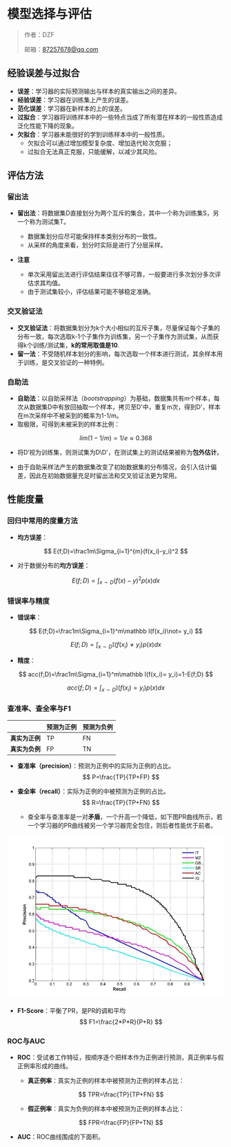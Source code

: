 # 模型选择与评估

> 作者：DZF  
>
> 邮箱：87257678@qq.com

  

## 经验误差与过拟合

* **误差**：学习器的实际预测输出与样本的真实输出之间的差异。
* **经验误差**：学习器在训练集上产生的误差。
* **范化误差**：学习器在新样本的上的误差。
* **过拟合**：学习器将训练样本中的一些特点当成了所有潜在样本的一般性质造成泛化性能下降的现象。
* **欠拟合**：学习器未能很好的学到训练样本中的一般性质。
  * 欠拟合可以通过增加模型复杂度、增加迭代轮次克服；
  * 过拟合无法真正克服，只能缓解，以减少其风险。

## 评估方法

### 留出法

* **留出法**：将数据集D直接划分为两个互斥的集合，其中一个称为训练集S，另一个称为测试集T。
  * 数据集划分应尽可能保持样本类别分布的一致性。
  * 从采样的角度来看，划分时实际是进行了分层采样。

* **注意**
  * 单次采用留出法进行评估结果往往不够可靠，一般要进行多次划分多次评估求其均值。
  * 由于测试集较小，评估结果可能不够稳定准确。

### 交叉验证法

* **交叉验证法**：将数据集划分为k个大小相似的互斥子集，尽量保证每个子集的分布一致，每次选取k-1个子集作为训练集，另一个子集作为测试集，从而获得k个训练/测试集，**k的常用取值是10**.
* **留一法**：不受随机样本划分的影响，每次选取一个样本进行测试，其余样本用于训练，是交叉验证的一种特例。

### 自助法

* **自助法**：以自助采样法（*bootstrapping*）为基础，数据集共有m个样本，每次从数据集D中有放回抽取一个样本，拷贝至D'中，重复m次，得到D'，样本在m次采样中不被采到的概率为1-1/m。
* 取极限，可得到未被采到的样本比例：

$$
lim (1-1/m) =1/e \approx0.368
$$

* 将D‘视为训练集，则测试集为D\D'，在测试集上的测试结果被称为**包外估计**。

* 由于自助采样法产生的数据集改变了初始数据集的分布情况，会引入估计偏差，因此在初始数据量充足时留出法和交叉验证法更为常用。

## 性能度量

### 回归中常用的度量方法

* **均方误差**：

$$
E(f;D)=\frac1m\Sigma_{i=1}^{m}(f(x_i)-y_i)^2
$$

* 对于数据分布的**均方误差**：

$$
E(f;D)=\int_{x\sim D}(f(x)-y)^2p(x)dx
$$

### 错误率与精度

* **错误率**：

$$
E(f;D)=\frac1m\Sigma_{i=1}^m\mathbb I(f(x_i)\not= y_i)
$$

$$
E(f;D)=\int_{x\sim D}\mathbb I(f(x_i)\not= y_i)p(x)dx
$$



* **精度**：

$$
acc(f;D)=\frac1m\Sigma_{i=1}^m\mathbb I(f(x_i)= y_i)=1-E(f;D)
$$

$$
acc(f;D)=\int_{x\sim D}\mathbb I(f(x_i)= y_i)p(x)dx
$$



### 查准率、查全率与F1

|                | 预测为正例 | 预测为负例 |
| -------------- | ---------- | ---------- |
| **真实为正例** | TP         | FN         |
| **真实为负例** | FP         | TN         |

* **查准率（precision）**：预测为正例中的实际为正例的占比。
  $$
  P=\frac{TP}{TP+FP}
  $$

* **查全率（recall）**：实际为正例的中被预测为正例的占比。
  $$
  R=\frac{TP}{TP+FN}
  $$

  * 查全率与查准率是一对**矛盾**，一个升高一个降低，如下图PR曲线所示，若一个学习器的PR曲线被另一个学习器完全包住，则后者性能优于前者。

![img](.\image\image1.jpg)

* **F1-Score**：平衡了PR，是PR的调和平均
  $$
  F1=\frac{2*P*R}{P+R}
  $$

### ROC与AUC

* **ROC**：受试者工作特征，按顺序逐个把样本作为正例进行预测，真正例率与假正例率形成的曲线。

  * **真正例率**：真实为正例的样本中被预测为正例的样本占比：

  $$
  TPR=\frac{TP}{TP+FN}
  $$

  * **假正例率**：真实为负例的样本中被预测为正例的样本占比：

  $$
  FPR=\frac{FP}{FP+TN}
  $$

* **AUC**：ROC曲线围成的下面积。

